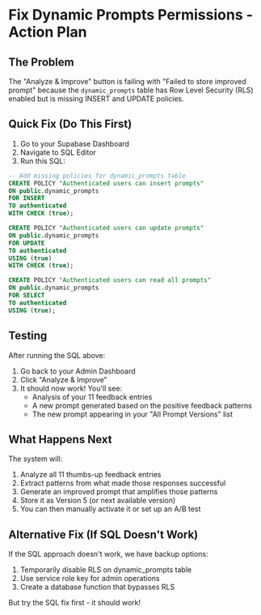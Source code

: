 # Fix Dynamic Prompts Permissions - Action Plan

## The Problem
The "Analyze & Improve" button is failing with "Failed to store improved prompt" because the `dynamic_prompts` table has Row Level Security (RLS) enabled but is missing INSERT and UPDATE policies.

## Quick Fix (Do This First)
1. Go to your Supabase Dashboard
2. Navigate to SQL Editor
3. Run this SQL:

```sql
-- Add missing policies for dynamic_prompts table
CREATE POLICY "Authenticated users can insert prompts" 
ON public.dynamic_prompts
FOR INSERT 
TO authenticated
WITH CHECK (true);

CREATE POLICY "Authenticated users can update prompts" 
ON public.dynamic_prompts
FOR UPDATE
TO authenticated
USING (true)
WITH CHECK (true);

CREATE POLICY "Authenticated users can read all prompts" 
ON public.dynamic_prompts
FOR SELECT
TO authenticated
USING (true);
```

## Testing
After running the SQL above:
1. Go back to your Admin Dashboard
2. Click "Analyze & Improve" 
3. It should now work! You'll see:
   - Analysis of your 11 feedback entries
   - A new prompt generated based on the positive feedback patterns
   - The new prompt appearing in your "All Prompt Versions" list

## What Happens Next
The system will:
1. Analyze all 11 thumbs-up feedback entries
2. Extract patterns from what made those responses successful
3. Generate an improved prompt that amplifies those patterns
4. Store it as Version 5 (or next available version)
5. You can then manually activate it or set up an A/B test

## Alternative Fix (If SQL Doesn't Work)
If the SQL approach doesn't work, we have backup options:
1. Temporarily disable RLS on dynamic_prompts table
2. Use service role key for admin operations
3. Create a database function that bypasses RLS

But try the SQL fix first - it should work!
